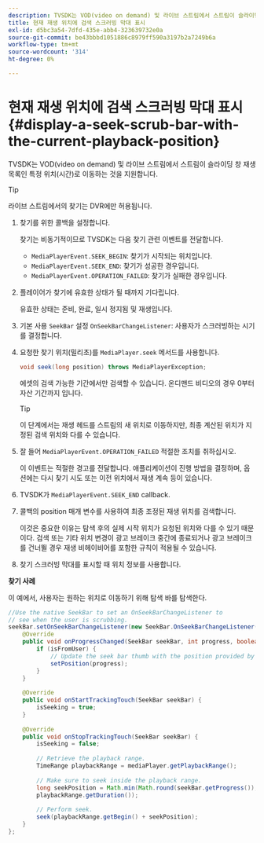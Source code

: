 ```yaml
---
description: TVSDK는 VOD(video on demand) 및 라이브 스트림에서 스트림이 슬라이딩 창 재생 목록인 특정 위치(시간)로 이동하는 것을 지원합니다.
title: 현재 재생 위치에 검색 스크러빙 막대 표시
exl-id: d5bc3a54-7dfd-435e-abb4-323639732e0a
source-git-commit: be43bbbd1051886c8979ff590a3197b2a7249b6a
workflow-type: tm+mt
source-wordcount: '314'
ht-degree: 0%

---
```


# 현재 재생 위치에 검색 스크러빙 막대 표시 {#display-a-seek-scrub-bar-with-the-current-playback-position}

TVSDK는 VOD(video on demand) 및 라이브 스트림에서 스트림이 슬라이딩 창 재생 목록인 특정 위치(시간)로 이동하는 것을 지원합니다.

>[!TIP]
>
>라이브 스트림에서의 찾기는 DVR에만 허용됩니다.

1. 찾기를 위한 콜백을 설정합니다.

   찾기는 비동기적이므로 TVSDK는 다음 찾기 관련 이벤트를 전달합니다.

   * `MediaPlayerEvent.SEEK_BEGIN`: 찾기가 시작되는 위치입니다.
   * `MediaPlayerEvent.SEEK_END`: 찾기가 성공한 경우입니다.
   * `MediaPlayerEvent.OPERATION_FAILED`: 찾기가 실패한 경우입니다.

1. 플레이어가 찾기에 유효한 상태가 될 때까지 기다립니다.

   유효한 상태는 준비, 완료, 일시 정지됨 및 재생입니다.
1. 기본 사용 `SeekBar` 설정 `OnSeekBarChangeListener`: 사용자가 스크러빙하는 시기를 결정합니다.
1. 요청한 찾기 위치(밀리초)를 `MediaPlayer.seek` 메서드를 사용합니다.

   ```java
   void seek(long position) throws MediaPlayerException;
   ```

   에셋의 검색 가능한 기간에서만 검색할 수 있습니다. 온디맨드 비디오의 경우 0부터 자산 기간까지 입니다.

   >[!TIP]
   >
   >이 단계에서는 재생 헤드를 스트림의 새 위치로 이동하지만, 최종 계산된 위치가 지정된 검색 위치와 다를 수 있습니다.

1. 잘 들어 `MediaPlayerEvent.OPERATION_FAILED` 적절한 조치를 취하십시오.

   이 이벤트는 적절한 경고를 전달합니다. 애플리케이션이 진행 방법을 결정하며, 옵션에는 다시 찾기 시도 또는 이전 위치에서 재생 계속 등이 있습니다.

1. TVSDK가 `MediaPlayerEvent.SEEK_END` callback.
1. 콜백의 position 매개 변수를 사용하여 최종 조정된 재생 위치를 검색합니다.

   이것은 중요한 이유는 탐색 후의 실제 시작 위치가 요청된 위치와 다를 수 있기 때문이다. 검색 또는 기타 위치 변경이 광고 브레이크 중간에 종료되거나 광고 브레이크를 건너뛸 경우 재생 비헤이비어를 포함한 규칙이 적용될 수 있습니다.

1. 찾기 스크러빙 막대를 표시할 때 위치 정보를 사용합니다.

<!--<a id="example_EEB73818260C43C8B5AE12BA68548AB7"></a>-->

**찾기 사례**

이 예에서, 사용자는 원하는 위치로 이동하기 위해 탐색 바를 탐색한다.

```java
//Use the native SeekBar to set an OnSeekBarChangeListener to 
// see when the user is scrubbing. 
seekBar.setOnSeekBarChangeListener(new SeekBar.OnSeekBarChangeListener() { 
    @Override 
    public void onProgressChanged(SeekBar seekBar, int progress, boolean isFromUser) { 
        if (isFromUser) { 
            // Update the seek bar thumb with the position provided by the user. 
            setPosition(progress); 
        } 
    } 
 
    @Override 
    public void onStartTrackingTouch(SeekBar seekBar) { 
        isSeeking = true; 
    } 
 
    @Override 
    public void onStopTrackingTouch(SeekBar seekBar) { 
        isSeeking = false; 
 
        // Retrieve the playback range. 
        TimeRange playbackRange = mediaPlayer.getPlaybackRange(); 
 
        // Make sure to seek inside the playback range. 
        long seekPosition = Math.min(Math.round(seekBar.getProgress()), 
        playbackRange.getDuration()); 
     
        // Perform seek. 
        seek(playbackRange.getBegin() + seekPosition); 
    } 
}; 
```
